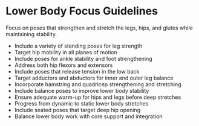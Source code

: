 # Lower Body Focus Guidelines

Focus on poses that strengthen and stretch the legs, hips, and glutes while maintaining stability.

- Include a variety of standing poses for leg strength
- Target hip mobility in all planes of motion
- Include poses for ankle stability and foot strengthening
- Address both hip flexors and extensors
- Include poses that release tension in the low back
- Target adductors and abductors for inner and outer leg balance
- Incorporate hamstring and quadricep strengthening and stretching
- Include balance poses to improve lower body stability
- Ensure adequate warm-up for hips and legs before deep stretches
- Progress from dynamic to static lower body stretches
- Include seated poses that target deep hip opening
- Balance lower body work with core support and integration 